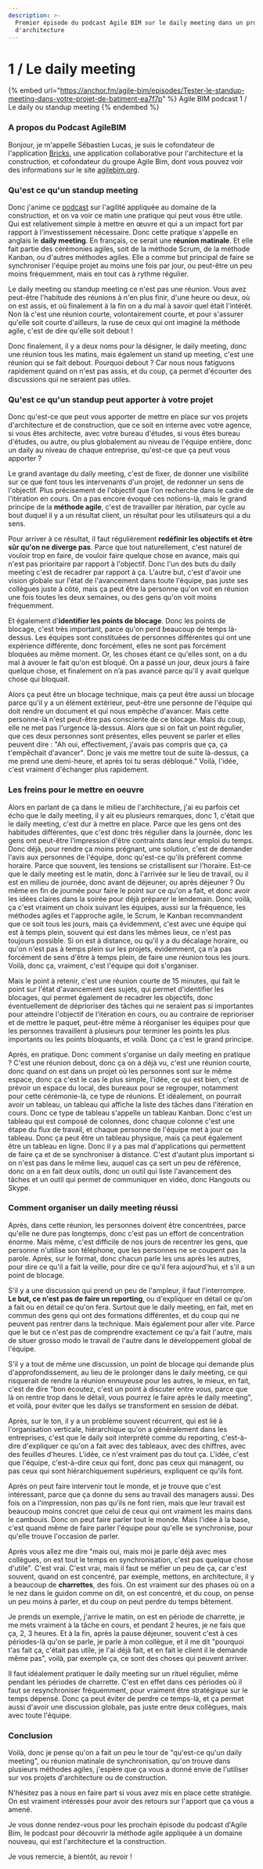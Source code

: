 ```yaml
---
description: >-
  Premier épisode du podcast Agile BIM sur le daily meeting dans un projet
  d'architecture
---
```


# 1 / Le daily meeting

{% embed url="https://anchor.fm/agile-bim/episodes/Tester-le-standup-meeting-dans-votre-projet-de-batiment-ea7f7p" %}
Agile BIM podcast 1 / Le daily ou standup meeting
{% endembed %}

### A propos du Podcast AgileBIM

Bonjour, je m'appelle Sébastien Lucas, je suis le cofondateur de l'application [Bricks](https://www.bricksapp.io/), une application collaborative pour l'architecture et la construction, et cofondateur du groupe Agile Bim, dont vous pouvez voir des informations sur le site [agilebim.org](https://www.agilebim.org/).

### Qu'est ce qu'un standup meeting

Donc j'anime ce [podcast](https://anchor.fm/agile-bim) sur l'agilité appliquée au domaine de la construction, et on va voir ce matin une pratique qui peut vous être utile. Qui est relativement simple à mettre en œuvre et qui a un impact fort par rapport à l'investissement nécessaire. Donc cette pratique s'appelle en anglais le **daily meeting**. En français, ce serait une **réunion matinale**. Et elle fait partie des cérémonies agiles, soit de la méthode Scrum, de la méthode Kanban, ou d'autres méthodes agiles. Elle a comme but principal de faire se synchroniser l'équipe projet au moins une fois par jour, ou peut-être un peu moins fréquemment, mais en tout cas à rythme régulier.&#x20;

Le daily meeting ou standup meeting ce n'est pas une réunion. Vous avez peut-être l'habitude des réunions à n'en plus finir, d'une heure ou deux, où on est assis, et où finalement à la fin on a du mal à savoir quel était l'intérêt. Non là c'est une réunion courte,  volontairement courte, et pour s'assurer qu'elle soit courte d'ailleurs, la ruse de ceux qui ont imaginé la méthode agile, c'est de dire qu'elle soit debout !&#x20;

Donc finalement, il y a deux noms pour la désigner, le daily meeting, donc une réunion tous les matins, mais également un stand up meeting, c'est une réunion qui se fait debout. Pourquoi debout ? Car nous nous fatiguons rapidement quand on n'est pas assis, et du coup, ça permet d'écourter des discussions qui ne seraient pas utiles.&#x20;

### Qu'est ce qu'un standup peut apporter à votre projet

Donc qu'est-ce que peut vous apporter de mettre en place sur vos projets d'architecture et de construction, que ce soit en interne avec votre agence, si vous êtes architecte, avec votre bureau d'études, si vous êtes bureau d'études, ou autre, ou plus globalement au niveau de l'équipe entière, donc un daily au niveau de chaque entreprise, qu'est-ce que ça peut vous apporter ?

Le grand avantage du daily meeting, c'est de fixer, de donner une visibilité sur ce que font tous les intervenants d'un projet, de redonner un sens de l'objectif. Plus précisement de l'objectif que l'on recherche dans le cadre de l'itération en cours. On a pas encore évoqué ces notions-là, mais le grand principe de la **méthode agile**, c'est de travailler par itération, par cycle au bout duquel il y a un résultat client, un résultat pour les utilisateurs qui a du sens.&#x20;

Pour arriver à ce résultat, il faut régulièrement **redéfinir les objectifs et être sûr qu'on ne diverge pas**. Parce que tout naturellement, c'est naturel de vouloir trop en faire, de vouloir faire quelque chose en avance, mais qui n'est pas prioritaire par rapport à l'objectif. Donc l'un des buts du daily meeting c'est de recadrer par rapport à ça. L'autre but, c'est d'avoir une vision globale sur l'état de l'avancement dans toute l'équipe, pas juste ses collègues juste à côté, mais ça peut être la personne qu'on voit en réunion une fois toutes les deux semaines, ou des gens qu'on voit moins fréquemment.&#x20;

Et également d'**identifier les points de blocage**. Donc les points de blocage, c'est très important, parce qu'on perd beaucoup de temps là-dessus. Les équipes sont constituées de personnes différentes qui ont une expérience différente, donc forcément, elles ne sont pas forcément bloquées au même moment. Or, les choses étant ce qu'elles sont, on a du mal à avouer le fait qu'on est bloqué. On a passé un jour, deux jours à faire quelque chose, et finalement on n’a pas avancé parce qu'il y avait quelque chose qui bloquait.&#x20;

Alors ça peut être un blocage technique, mais ça peut être aussi un blocage parce qu'il y a un élément extérieur, peut-être une personne de l'équipe qui doit rendre un document et qui nous empêche d'avancer. Mais cette personne-là n'est peut-être pas consciente de ce blocage. Mais du coup, elle ne met pas l'urgence là-dessus. Alors que si on fait un point régulier, que ces deux personnes sont présentes, elles peuvent se parler et elles peuvent dire : "Ah oui, effectivement, j'avais pas compris que ça, ça t'empêchait d'avancer". Donc je vais me mettre tout de suite là-dessus, ça me prend une demi-heure, et après toi tu seras débloqué." Voilà, l'idée, c'est vraiment d'échanger plus rapidement.

### Les freins pour le mettre en oeuvre

Alors en parlant de ça dans le milieu de l'architecture, j'ai eu parfois cet écho que le daily meeting, il y ait eu plusieurs remarques, donc 1, c'était que le daily meeting, c'est dur à mettre en place. Parce que les gens ont des habitudes différentes, que c'est donc très régulier dans la journée, donc les gens ont peut-être l'impression d'être contraints dans leur emploi du temps. Donc déjà, pour rendre ça moins prégnant, une solution, c'est de demander l'avis aux personnes de l'équipe, donc qu'est-ce qu'ils préfèrent comme horaire. Parce que souvent, les tensions se cristallisent sur l'horaire. Est-ce que le daily meeting est le matin, donc à l'arrivée sur le lieu de travail, ou il est en milieu de journée, donc avant de déjeuner, ou après déjeuner ? Ou même en fin de journée pour faire le point sur ce qu'on a fait, et donc avoir les idées claires dans la soirée pour déjà préparer le lendemain. Donc voilà, ça c'est vraiment un choix suivant les équipes, aussi sur la fréquence, les méthodes agiles et l'approche agile, le Scrum, le Kanban recommandent que ce soit tous les jours, mais ça évidemment, c'est avec une équipe qui est à temps plein, souvent qui est dans les mêmes lieux, ce n'est pas toujours possible. Si on est à distance, ou qu'il y a du décalage horaire, ou qu'on n'est pas à temps plein sur les projets, évidemment, ça n'a pas forcément de sens d'être à temps plein, de faire une réunion tous les jours. Voilà, donc ça, vraiment, c'est l'équipe qui doit s'organiser.&#x20;

Mais le point à retenir, c'est une réunion courte de 15 minutes, qui fait le point sur l'état d'avancement des sujets, qui permet d'identifier les blocages, qui permet également de recadrer les objectifs, donc éventuellement de déprioriser des tâches qui ne seraient pas si importantes pour atteindre l'objectif de l'itération en cours, ou au contraire de reprioriser et de mettre le paquet, peut-être même à réorganiser les équipes pour que les personnes travaillent à plusieurs pour terminer les points les plus importants ou les points bloquants, et voilà. Donc ça c'est le grand principe.

Après, en pratique. Donc comment s'organise un daily meeting en pratique ? C'est une réunion debout, donc ça on a déjà vu, c'est une réunion courte, donc quand on est dans un projet où les personnes sont sur le même espace, donc ça c'est le cas le plus simple, l'idée, ce qui est bien, c'est de prévoir un espace du local, des bureaux pour se regrouper, notamment pour cette cérémonie-là, ce type de réunions. Et idéalement, on pourrait avoir un tableau, un tableau qui affiche la liste des tâches dans l'itération en cours. Donc ce type de tableau s'appelle un tableau Kanban. Donc c'est un tableau qui est composé de colonnes, donc chaque colonne c'est une étape du flux de travail, et chaque personne de l'équipe met à jour ce tableau. Donc ça peut être un tableau physique, mais ça peut également être un tableau en ligne. Donc il y a pas mal d'applications qui permettent de faire ça et de se synchroniser à distance. C'est d'autant plus important si on n'est pas dans le même lieu, auquel cas ça sert un peu de référence, donc on a en fait deux outils, donc un outil qui liste l'avancement des tâches et un outil qui permet de communiquer en vidéo, donc Hangouts ou Skype.

### Comment organiser un daily meeting réussi

Après, dans cette réunion, les personnes doivent être concentrées, parce qu'elle ne dure pas longtemps, donc c'est pas un effort de concentration énorme. Mais même, c'est difficile de nos jours de recentrer les gens, que personne n'utilise son téléphone, que les personnes ne se coupent pas la parole. Après, sur le format, donc chacun parle les uns après les autres, pour dire ce qu'il a fait la veille, pour dire ce qu'il fera  aujourd'hui, et s'il a un point de blocage.&#x20;

S'il y a une discussion qui prend un peu de l'ampleur, il faut l'interrompre. **Le but, ce n'est pas de faire un reporting**, ou d'expliquer en détail ce qu'on a fait ou en détail ce qu'on fera. Surtout que le daily meeting, en fait, met en commun des gens qui ont des formations différentes, et du coup qui ne peuvent pas rentrer dans la technique. Mais également pour aller vite. Parce que le but ce n'est pas de comprendre exactement ce qu'a fait l'autre, mais de situer grosso modo le travail de l'autre dans le développement global de l'équipe.&#x20;

S'il y a tout de même une discussion, un point de blocage qui demande plus d'approfondissement, au lieu de le prolonger dans le daily meeting, ce qui risquerait de rendre la réunion ennuyeuse pour les autres, le mieux, en fait, c'est de dire "bon écoutez, c'est un point à discuter entre vous, parce que là on rentre trop dans le détail, vous pourrez le faire après le daily meeting", et voilà, pour éviter que les dailys se transforment en session de débat.&#x20;

Après, sur le ton, il y a un problème souvent récurrent, qui est lié à l'organisation verticale, hiérarchique qu'on a généralement dans les entreprises, c'est que le daily soit interprété comme du reporting, c'est-à-dire d'expliquer ce qu'on a fait avec des tableaux, avec des chiffres, avec des feuilles d'heures. L'idée, ce n'est vraiment pas du tout ça. L'idée, c'est que l'équipe, c'est-à-dire ceux qui font, donc pas ceux qui managent, ou pas ceux qui sont hiérarchiquement supérieurs, expliquent ce qu'ils font.&#x20;

Après on peut faire intervenir tout le monde, et je trouve que c'est intéressant, parce que ça donne du sens au travail des managers aussi. Des fois on a l'impression, non pas qu'ils ne font rien, mais que leur travail est beaucoup moins concret que celui de ceux qui ont vraiment les mains dans le cambouis. Donc on peut faire parler tout le monde. Mais l'idée à la base, c'est quand même de faire parler l'équipe pour qu'elle se synchronise, pour qu'elle trouve l'occasion de parler.&#x20;

Après vous allez me dire "mais oui, mais moi je parle déjà avec mes collègues, on est tout le temps en synchronisation, c'est pas quelque chose d'utile". C'est vrai. C'est vrai, mais il faut se méfier un peu de ça, car c'est souvent, quand on est concentré, par exemple, mettons, en architecture, il y a beaucoup de **charrettes**, des fois.  On est vraiment sur des phases où on a le nez dans le guidon comme on dit, on est concentré, et du coup, on pense un peu moins à parler, et du coup on peut perdre du temps bêtement.&#x20;

Je prends un exemple, j'arrive le matin, on est en période de charrette, je me mets vraiment à la tâche en cours, et pendant 2 heures, je ne fais que ça, 2, 3 heures. Et à la fin, après la pause déjeuner, souvent c'est à ces périodes-là qu'on se parle, je parle à mon collègue, et il me dit "pourquoi t'as fait ça, c'était pas utile, je l'ai déjà fait, et en fait le client il le demande même pas", voilà, par exemple ça, ce sont des choses qui peuvent arriver.&#x20;

Il faut idéalement pratiquer le daily meeting sur un rituel régulier, même pendant les périodes de charrette.  C'est en effet dans ces périodes où il faut se resynchroniser fréquemment, pour vraiment être stratégique sur le temps dépensé. Donc ça peut éviter de perdre ce temps-là, et ça permet aussi d'avoir une discussion globale, pas juste entre deux collègues, mais avec toute l'équipe.&#x20;

### Conclusion

Voilà, donc je pense qu'on a fait un peu le tour de "qu'est-ce qu'un daily meeting", ou réunion matinale de synchronisation, qu'on trouve dans plusieurs méthodes agiles, j'espère que ça vous a donné envie de l'utiliser sur vos projets d'architecture ou de construction.&#x20;

N'hésitez pas à nous en faire part si vous avez mis en place cette stratégie. On est vraiment intéressés pour avoir des retours sur l'apport que ça vous a amené.&#x20;

Je vous donne rendez-vous pour les prochain épisode du podcast d'Agile Bim, le podcast pour découvrir la méthode agile appliquée à un domaine nouveau, qui est l'architecture et la construction.&#x20;

Je vous remercie, à bientôt, au revoir !
